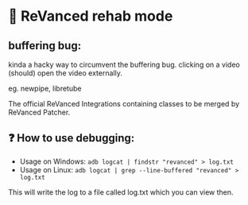 # 🔩 ReVanced rehab mode

## buffering bug:

kinda a hacky way to circumvent the buffering bug. clicking on a video (should) open the video externally.

eg. newpipe, libretube 

The official ReVanced Integrations containing classes to be merged by ReVanced Patcher.

## ❓ How to use debugging:

- Usage on Windows: ```adb logcat | findstr "revanced" > log.txt```
- Usage on Linux: ```adb logcat | grep --line-buffered "revanced" > log.txt```
  
This will write the log to a file called log.txt which you can view then.
